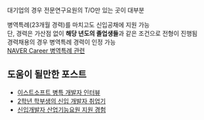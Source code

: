 대기업의 경우 전문연구요원의 T/O만 있는 곳이 대부분  
  
병역특례(23개월 경력)를 마치고도 신입공채에 지원 가능  
단, 경력은 가산점 없이 **해당 년도의 졸업생들**과 같은 조건으로 전형이 진행됨  
경력채용의 경우 병역특례 경력이 인정 가능  
[NAVER Career 병역특례 관련](https://recruit.navercorp.com/naver/recruitFaq?faqTypeCd=&noticeTypeCd=&searchValue=%EB%B3%91%EC%97%AD%ED%8A%B9%EB%A1%80)


## 도움이 될만한 포스트
* [이스트소프트 병특 개발자 인터뷰](https://blog.estsoft.co.kr/709)
* [2학년 학부생의 신입 개발자 취업기](https://parksb.github.io/article/27.html)
* [신입개발자 산업기능요원 지원 경험](https://medium.com/@jongwoogatech/%EC%8B%A0%EC%9E%85%EA%B0%9C%EB%B0%9C%EC%9E%90-%EC%82%B0%EC%97%85%EA%B8%B0%EB%8A%A5%EC%9A%94%EC%9B%90-%EC%A7%80%EC%9B%90-%EA%B2%BD%ED%97%98-f3b3f8815614)

